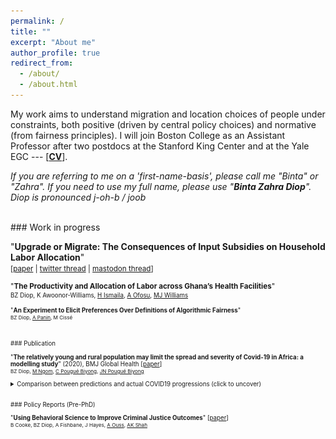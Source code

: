 ```yaml
---
permalink: /
title: ""
excerpt: "About me"
author_profile: true
redirect_from: 
  - /about/
  - /about.html
---
```




My work aims to understand migration and location choices of people under constraints, both positive (driven by central policy choices) and normative (from fairness principles). I will join Boston College as an Assistant Professor after two postdocs at the Stanford King Center and at the Yale EGC --- [**[CV](https://bzdiop.github.io/files/AboutMe/Diop_CV.pdf)**].  

_If you are referring to me on a 'first-name-basis', please call me "Binta" or "Zahra". If you need to use my full name, please use "**Binta Zahra Diop**". Diop is pronounced j-oh-b / joob_

<br>
### Work in progress

"**Upgrade or Migrate: The Consequences of Input Subsidies on Household Labor Allocation**"  
<small>[[paper](https://bzdiop.github.io/files/JMP/Diop_JMP.pdf) | [twitter thread](https://twitter.com/bzdiop/status/1590635155634675713)
     | [mastodon thread](https://econtwitter.net/@bzdiop/109319384894004231)]<br>
<!-- _Selected Conferences_: NBER SI, EEA congress, MWIEDC, ES Africa meeting, UEA Europe meeting.</small> -->  
      
      
<div id="UpgradeMigrate" style="display: none; text-align: justify; line-height: 1.2">
<small>
Rural development programs often focus on increasing agricultural investment. Yet, many farmers can benefit from investing in a different  technology: outmigration. I explore how one common class of policies \textemdash\ input subsidy programs (ISPs) \textemdash\ allows households to sort based on the relative returns of these two technologies. First, I exploit area-by-year variations in the roll-out of a large-scale Zambian ISP and use a difference-in-differences strategy. I show that the ISP fosters specialization by farmers based on their comparative advantage, resulting in increases in both agricultural yields and outmigration. Second, I estimate a structural model that incorporates a positive learning externality related to fertilizer adoption. With this externality, the ISP offers advantages relative to alternative revenue-neutral policy counterfactuals. Compared to an untargeted cash transfer, I find that an ISP that allows for re-selling of fertilizer would increase migration out of agriculture. A more targeted cash transfer, or an ISP without resale markets, would reduce migration. All three counterfactual policies reduce fertilizer use relative to the ISP and hinder the process of specialization.
</small>
</div>



  
"**The Productivity and Allocation of Labor across Ghana’s Health Facilities**"  
<small> BZ Diop, K Awoonor-Williams, [H Ismaila](https://www.researchgate.net/profile/Hamza_Ismaila), [A Ofosu](https://www.researchgate.net/profile/Anthony_Ofosu),  [MJ Williams](https://www.martinjwilliams.com)<br>
<!-- _Conferences_: WGAPE, ODI Public Finance.</small> -->    
  
"**An Experiment to Elicit Preferences Over Definitions of Algorithmic Fairness**"  
<small>BZ Diop, [A Panin](http://ammapanin.com/), M Cissé</small>   
  
  
<br>
### Publication

"**The relatively young and rural population may limit the spread and severity of Covid-19 in Africa: a modelling study**" (2020), BMJ Global Health [[paper](https://gh.bmj.com/content/5/5/e002699)]  
<small>BZ Diop, [M Ngom](https://www.anl.gov/profile/marieme-ngom), [C Pougué Biyong](https://www.pantheonsorbonne.fr/page-perso/e1904015601), [JN Pougué Biyong](https://www.inet.ox.ac.uk/people/john-pougu%C3%A9-biyong/)</small>  
<details> 
 <summary>Comparison between predictions and actual COVID19 progressions (click to uncover)</summary>
<br style="line-height:0px;" /> 
      <br>
      <b>Predictions of the model:</b><br>  
     <img src="/images/covidpredictions.png"> <br>
      <b>The actual progression of infections:</b><br>  
      <img src="/images/covidreality.png"> <br>

<br>
  </details>
<br>
### Policy Reports (Pre-PhD)  

"**Using Behavioral Science to Improve Criminal Justice Outcomes**" [[paper](http://theslab.uchicago.edu/anuj/uploads/summons.pdf)]  
<small>B Cooke, BZ Diop, A Fishbane, J Hayes, [A Ouss](http://aouss.github.io/), [AK Shah](https://www.chicagobooth.edu/faculty/directory/s/anuj-k-shah)</small>  




